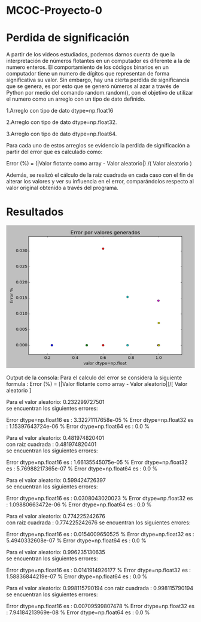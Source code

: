 # MCOC-Proyecto-0
Perdida de significación
===============
A partir de los videos estudiados, podemos darnos cuenta de que la interpretación de números flotantes en un computador es diferente a la de numero enteros. El comportamiento de los códigos binarios en un computador tiene un numero de dígitos que representan de forma significativa su valor. Sin embargo, hay una cierta perdida de significancia que se genera, es por esto que se generó números al azar a través de Python por medio del comando random.random(), con el objetivo de utilizar el numero como un arreglo con un tipo de dato definido.

1.Arreglo con tipo de dato dtype=np.float16

2.Arreglo con tipo de dato dtype=np.float32.

3.Arreglo con tipo de dato dtype=np.float64.

Para cada uno de estos arreglos se evidencio la perdida de significación a partir del error que es calculado como:

Error (%) = (|Valor flotante como array - Valor aleatorio|) /( Valor aleatorio )

Además, se realizó el cálculo de la raíz cuadrada en cada caso con el fin de alterar los valores y ver su influencia en el error, comparándolos respecto al valor original obtenido a través del programa.



Resultados
==============
![Results](loss-of-significance.PNG)

Output de la consola:
Para el calculo del error se considera la siguiente formula :
Error (%) = [|Valor flotante como array - Valor aleatorio|]/[ Valor aleatorio ] 

Para el valor aleatorio:  0.232299727501  
se encuentran los siguientes errores:

Error dtype=np.float16 es : 3.32271117658e-05 %
Error dtype=np.float32 es : 1.15397643724e-06 %
Error dtype=np.float64 es : 0.0 %

Para el valor aleatorio:  0.481974820401  
con raiz cuadrada : 0.481974820401  
se encuentran los siguientes errores:

Error dtype=np.float16 es : 1.66135545075e-05 %
Error dtype=np.float32 es : 5.76988217365e-07 %
Error dtype=np.float64 es : 0.0 %

Para el valor aleatorio:  0.599424726397  
se encuentran los siguientes errores:

Error dtype=np.float16 es : 0.0308043020023 %
Error dtype=np.float32 es : 1.09880663472e-06 %
Error dtype=np.float64 es : 0.0 %

Para el valor aleatorio:  0.774225242676  
con raiz cuadrada : 0.774225242676 
se encuentran los siguientes errores:

Error dtype=np.float16 es : 0.0154009650525 %
Error dtype=np.float32 es : 5.4940332608e-07 %
Error dtype=np.float64 es : 0.0 %
 
Para el valor aleatorio:  0.996235130635  
se encuentran los siguientes errores:

Error dtype=np.float16 es : 0.0141914926177 %
Error dtype=np.float32 es : 1.58836844219e-07 %
Error dtype=np.float64 es : 0.0 %
 
Para el valor aleatorio:  0.998115790194 
con raiz cuadrada : 0.998115790194  
se encuentran los siguientes errores:

Error dtype=np.float16 es : 0.00709599807478 %
Error dtype=np.float32 es : 7.94184213969e-08 %
Error dtype=np.float64 es : 0.0 % 
